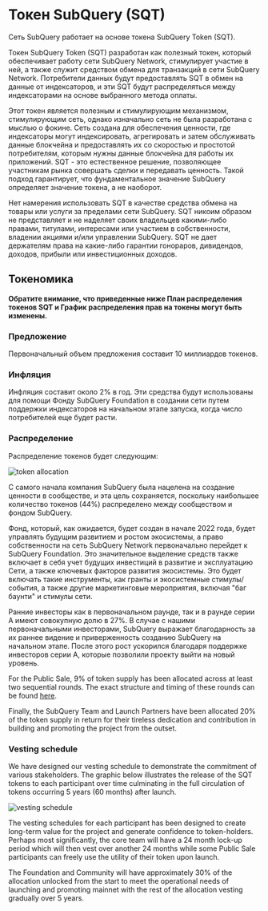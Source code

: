 # Токен SubQuery (SQT)

Сеть SubQuery работает на основе токена SubQuery Token (SQT).

Токен SubQuery Token (SQT) разработан как полезный токен, который обеспечивает работу сети SubQuery Network, стимулирует участие в ней, а также служит средством обмена для транзакций в сети SubQuery Network. Потребители данных будут предоставлять SQT в обмен на данные от индексаторов, и эти SQT будут распределяться между индексаторами на основе выбранного метода оплаты.

Этот токен является полезным и стимулирующим механизмом, стимулирующим сеть, однако изначально сеть не была разработана с мыслью о фокине. Сеть создана для обеспечения ценности, где индексаторы могут индексировать, агрегировать и затем обслуживать данные блокчейна и предоставлять их со скоростью и простотой потребителям, которым нужны данные блокчейна для работы их приложений. SQT - это естественное решение, позволяющее участникам рынка совершать сделки и передавать ценность. Такой подход гарантирует, что фундаментальное значение SubQuery определяет значение токена, а не наоборот.

Нет намерения использовать SQT в качестве средства обмена на товары или услуги за пределами сети SubQuery. SQT никоим образом не представляет и не наделяет своих владельцев какими-либо правами, титулами, интересами или участием в собственности, владении акциями и/или управлении SubQuery. SQT не дает держателям права на какие-либо гарантии гонораров, дивидендов, доходов, прибыли или инвестиционных доходов.

## Токеномика

**Обратите внимание, что приведенные ниже План распределения токенов SQT и График распределения прав на токены могут быть изменены.**

### Предложение

Первоначальный объем предложения составит 10 миллиардов токенов.

### Инфляция

Инфляция составит около 2% в год. Эти средства будут использованы для помощи Фонду SubQuery Foundation в создании сети путем поддержки индексаторов на начальном этапе запуска, когда число потребителей еще будет расти.

### Распределение

Распределение токенов будет следующим:

![token allocation](/assets/img/token_allocation.png)

С самого начала компания SubQuery была нацелена на создание ценности в сообществе, и эта цель сохраняется, поскольку наибольшее количество токенов (44%) распределено между сообществом и фондом SubQuery.

Фонд, который, как ожидается, будет создан в начале 2022 года, будет управлять будущим развитием и ростом экосистемы, а право собственности на сеть SubQuery Network первоначально перейдет к SubQuery Foundation. Это значительное выделение средств также включает в себя учет будущих инвестиций в развитие и эксплуатацию Сети, а также ключевых факторов развития экосистемы. Это будет включать такие инструменты, как гранты и экосистемные стимулы/события, а также другие маркетинговые мероприятия, включая "баг баунти" и стимулы сети.

Ранние инвесторы как в первоначальном раунде, так и в раунде серии А имеют совокупную долю в 27%. В случае с нашими первоначальными инвесторами, SubQuery выражает благодарность за их раннее видение и приверженность созданию SubQuery на начальном этапе. После этого рост ускорился благодаря поддержке инвесторов серии А, которые позволили проекту выйти на новый уровень.

For the Public Sale, 9% of token supply has been allocated across at least two sequential rounds. The exact structure and timing of these rounds can be found [here](https://subquery.medium.com/subquery-publishes-the-sqt-public-sale-date-and-sale-guide-64b8aff10882).

Finally, the SubQuery Team and Launch Partners have been allocated 20% of the token supply in return for their tireless dedication and contribution in building and promoting the project from the outset.

### Vesting schedule

We have designed our vesting schedule to demonstrate the commitment of various stakeholders. The graphic below illustrates the release of the SQT tokens to each participant over time culminating in the full circulation of tokens occurring 5 years (60 months) after launch.

![vesting schedule](/assets/img/vesting_schedule.png)

The vesting schedules for each participant has been designed to create long-term value for the project and generate confidence to token-holders. Perhaps most significantly, the core team will have a 24 month lock-up period which will then vest over another 24 months while some Public Sale participants can freely use the utility of their token upon launch.

The Foundation and Community will have approximately 30% of the allocation unlocked from the start to meet the operational needs of launching and promoting mainnet with the rest of the allocation vesting gradually over 5 years.
